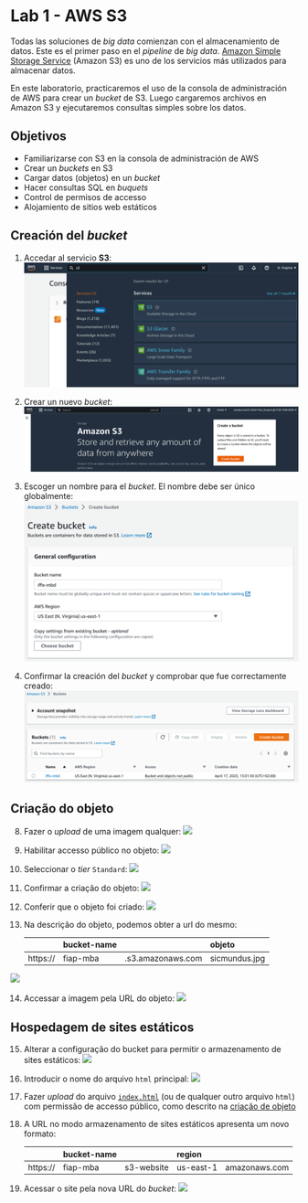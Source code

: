 # Lab 1 - AWS S3

Todas las soluciones de *big data* comienzan con el almacenamiento de datos. Este es el primer paso en el *pipeline* de *big data*. [Amazon Simple Storage Service](https://docs.aws.amazon.com/es_es/s3/index.html?id=docs_gateway#lang/es) (Amazon S3) es uno de los servicios más utilizados para almacenar datos.

En este laboratorio, practicaremos el uso de la consola de administración de AWS para crear un *bucket* de S3. Luego cargaremos archivos en Amazon S3 y ejecutaremos consultas simples sobre los datos.

## Objetivos
 - Familiarizarse con S3 en la consola de administración de AWS
 - Crear un *buckets* en S3
 - Cargar datos (objetos) en un *bucket*
 - Hacer consultas SQL en *buquets*
 - Control de permisos de accesso
 - Alojamiento de sitios web estáticos

## Creación del *bucket*
 
1. Accedar al servicio **S3**:
   ![](https://raw.githubusercontent.com/josecastillolema/iffe/main/img/s3-01.png)

2. Crear un nuevo *bucket*:
   ![](https://raw.githubusercontent.com/josecastillolema/iffe/main/img/s3-02.png)

3. Escoger un nombre para el *bucket*. El nombre debe ser único globalmente:
   ![](https://raw.githubusercontent.com/josecastillolema/iffe/main/img/s3-03.png)

7. Confirmar la creación del *bucket* y comprobar que fue correctamente creado:
   ![](https://raw.githubusercontent.com/josecastillolema/iffe/main/img/s3-04.png)

## Criação do objeto

8. Fazer o *upload* de uma imagem qualquer:
   ![](https://raw.githubusercontent.com/josecastillolema/fiap/master/shift/multicloud/img/s3-10.png)

9. Habilitar accesso público no objeto:
   ![](https://raw.githubusercontent.com/josecastillolema/fiap/master/shift/multicloud/img/s3-11.png)

10. Seleccionar o *tier* `Standard`:
   ![](https://raw.githubusercontent.com/josecastillolema/fiap/master/shift/multicloud/img/s3-12.png)

11. Confirmar a criação do objeto:
   ![](https://raw.githubusercontent.com/josecastillolema/fiap/master/shift/multicloud/img/s3-13.png)

12. Conferir que o objeto foi criado:
   ![](https://raw.githubusercontent.com/josecastillolema/fiap/master/shift/multicloud/img/s3-14.png)

13. Na descrição do objeto, podemos obter a url do mesmo:

    |          | bucket-name |                   | objeto        |
    |----------|-------------|-------------------|-------------- |
    | https:// | fiap-mba    | .s3.amazonaws.com | sicmundus.jpg |

   ![](https://raw.githubusercontent.com/josecastillolema/fiap/master/shift/multicloud/img/s3-15.png)    

14. Accessar a imagem pela URL do objeto:
   ![](https://raw.githubusercontent.com/josecastillolema/fiap/master/shift/multicloud/img/s3-16.png)    


## Hospedagem de sites estáticos
    
15. Alterar a configuração do bucket para permitir o armazenamento de sites estáticos:
   ![](https://raw.githubusercontent.com/josecastillolema/fiap/master/shift/multicloud/img/s3-17.png)    

16. Introducir o nome do arquivo `html` principal:
   ![](https://raw.githubusercontent.com/josecastillolema/fiap/master/shift/multicloud/img/s3-18.png)    

17. Fazer *upload* do arquivo [`index.html`](https://github.com/josecastillolema/fiap/blob/master/shift/multicloud/lab05-iaas-s3/index.html) (ou de qualquer outro arquivo `html`) com permissão de accesso público, como descrito na [criação de objeto](#criação-do-objeto)

17. A URL no modo armazenamento de sites estáticos apresenta um novo formato:

    |          | bucket-name |            | region    |               |
    |----------|-------------|------------|---------- | --------------|
    | https:// | fiap-mba    | s3-website | us-east-1 | amazonaws.com |

18. Acessar o site pela nova URL do *bucket*:
   ![](https://raw.githubusercontent.com/josecastillolema/fiap/master/shift/multicloud/img/s3-19.png)    
